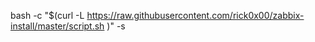 bash -c "$(curl -L https://raw.githubusercontent.com/rick0x00/zabbix-install/master/script.sh )" -s
